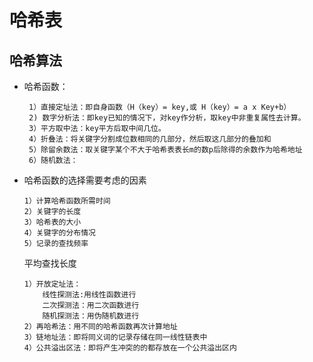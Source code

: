 # 哈希表

## 哈希算法
 * 哈希函数：

        1）直接定址法：即自身函数（H（key）= key,或 H（key）= a x Key+b）
        2) 数字分析法：即key已知的情况下，对key作分析，取key中非重复属性去计算。
        3）平方取中法：key平方后取中间几位。
        4）折叠法：将关键字分割成位数相同的几部分，然后取这几部分的叠加和
        5）除留余数法：取关键字某个不大于哈希表表长m的数p后除得的余数作为哈希地址
        6）随机数法：
        
  * 哈希函数的选择需要考虑的因素


        1）计算哈希函数所需时间
        2）关键字的长度
        3）哈希表的大小
        4）关键字的分布情况
        5）记录的查找频率
    
    平均查找长度
    
        1）开放定址法：
            线性探测法:用线性函数进行
            二次探测法：用二次函数进行
            随机探测法：用伪随机数进行
        2）再哈希法：用不同的哈希函数再次计算地址
        3）链地址法：即将同义词的记录存储在同一线性链表中
        4）公共溢出区法：即将产生冲突的的都存放在一个公共溢出区内